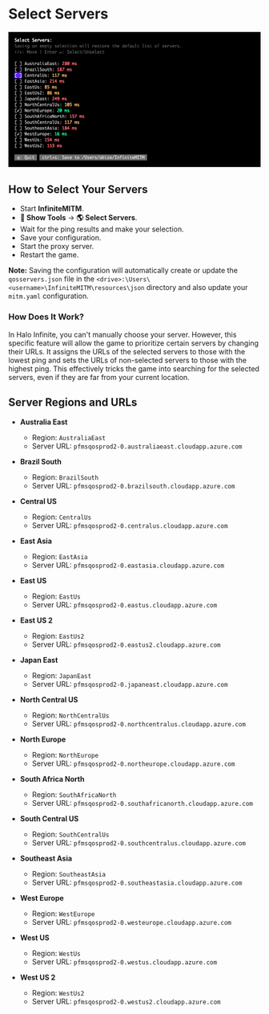 # Select Servers

<p align="center">
    <img alt="InfiniteMITM - Select Servers" title="InfiniteMITM - Select Servers" src="/assets/docs/select-servers-preview-1.jpg?v=1" />
</p>

## How to Select Your Servers

-   Start **InfiniteMITM**.
-   **🧰 Show Tools** → **🌎 Select Servers**.
-   Wait for the ping results and make your selection.
-   Save your configuration.
-   Start the proxy server.
-   Restart the game.

**Note:** Saving the configuration will automatically create or update the `qosservers.json` file in the `<drive>:\Users\<username>\InfiniteMITM\resources\json` directory and also update your `mitm.yaml` configuration.

### How Does It Work?

In Halo Infinite, you can't manually choose your server. However, this specific feature will allow the game to prioritize certain servers by changing their URLs. It assigns the URLs of the selected servers to those with the lowest ping and sets the URLs of non-selected servers to those with the highest ping. This effectively tricks the game into searching for the selected servers, even if they are far from your current location.

## Server Regions and URLs

- **Australia East**
  - Region: `AustraliaEast`
  - Server URL: `pfmsqosprod2-0.australiaeast.cloudapp.azure.com`

- **Brazil South**
  - Region: `BrazilSouth`
  - Server URL: `pfmsqosprod2-0.brazilsouth.cloudapp.azure.com`

- **Central US**
  - Region: `CentralUs`
  - Server URL: `pfmsqosprod2-0.centralus.cloudapp.azure.com`

- **East Asia**
  - Region: `EastAsia`
  - Server URL: `pfmsqosprod2-0.eastasia.cloudapp.azure.com`

- **East US**
  - Region: `EastUs`
  - Server URL: `pfmsqosprod2-0.eastus.cloudapp.azure.com`

- **East US 2**
  - Region: `EastUs2`
  - Server URL: `pfmsqosprod2-0.eastus2.cloudapp.azure.com`

- **Japan East**
  - Region: `JapanEast`
  - Server URL: `pfmsqosprod2-0.japaneast.cloudapp.azure.com`

- **North Central US**
  - Region: `NorthCentralUs`
  - Server URL: `pfmsqosprod2-0.northcentralus.cloudapp.azure.com`

- **North Europe**
  - Region: `NorthEurope`
  - Server URL: `pfmsqosprod2-0.northeurope.cloudapp.azure.com`

- **South Africa North**
  - Region: `SouthAfricaNorth`
  - Server URL: `pfmsqosprod2-0.southafricanorth.cloudapp.azure.com`

- **South Central US**
  - Region: `SouthCentralUs`
  - Server URL: `pfmsqosprod2-0.southcentralus.cloudapp.azure.com`

- **Southeast Asia**
  - Region: `SoutheastAsia`
  - Server URL: `pfmsqosprod2-0.southeastasia.cloudapp.azure.com`

- **West Europe**
  - Region: `WestEurope`
  - Server URL: `pfmsqosprod2-0.westeurope.cloudapp.azure.com`

- **West US**
  - Region: `WestUs`
  - Server URL: `pfmsqosprod2-0.westus.cloudapp.azure.com`

- **West US 2**
  - Region: `WestUs2`
  - Server URL: `pfmsqosprod2-0.westus2.cloudapp.azure.com`
